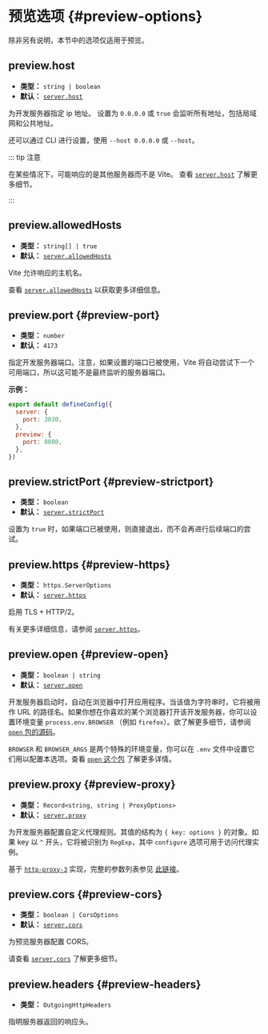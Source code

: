 # 预览选项 {#preview-options}

除非另有说明，本节中的选项仅适用于预览。

## preview.host

- **类型：** `string | boolean`
- **默认：** [`server.host`](./server-options#server-host)

为开发服务器指定 ip 地址。
设置为 `0.0.0.0` 或 `true` 会监听所有地址，包括局域网和公共地址。

还可以通过 CLI 进行设置，使用 `--host 0.0.0.0` 或 `--host`。

::: tip 注意

在某些情况下，可能响应的是其他服务器而不是 Vite。
查看 [`server.host`](./server-options#server-host) 了解更多细节。

:::

## preview.allowedHosts

- **类型：** `string[] | true`
- **默认：** [`server.allowedHosts`](./server-options#server-allowedhosts)

Vite 允许响应的主机名。

查看 [`server.allowedHosts`](./server-options#server-allowedhosts) 以获取更多详细信息。

## preview.port {#preview-port}

- **类型：** `number`
- **默认：** `4173`

指定开发服务器端口。注意，如果设置的端口已被使用，Vite 将自动尝试下一个可用端口，所以这可能不是最终监听的服务器端口。

**示例：**

```js
export default defineConfig({
  server: {
    port: 3030,
  },
  preview: {
    port: 8080,
  },
})
```

## preview.strictPort {#preview-strictport}

- **类型：** `boolean`
- **默认：** [`server.strictPort`](./server-options#server-strictport)

设置为 `true` 时，如果端口已被使用，则直接退出，而不会再进行后续端口的尝试。

## preview.https {#preview-https}

- **类型：** `https.ServerOptions`
- **默认：** [`server.https`](./server-options#server-https)

启用 TLS + HTTP/2。

有关更多详细信息，请参阅 [`server.https`](./server-options#server-https)。

## preview.open {#preview-open}

- **类型：** `boolean | string`
- **默认：** [`server.open`](./server-options#server-open)

开发服务器启动时，自动在浏览器中打开应用程序。当该值为字符串时，它将被用作 URL 的路径名。如果你想在你喜欢的某个浏览器打开该开发服务器，你可以设置环境变量 `process.env.BROWSER` （例如 `firefox`）。欲了解更多细节，请参阅 [`open` 包的源码](https://github.com/sindresorhus/open#app)。

`BROWSER` 和 `BROWSER_ARGS` 是两个特殊的环境变量，你可以在 `.env` 文件中设置它们用以配置本选项。查看 [`open` 这个包](https://github.com/sindresorhus/open#app) 了解更多详情。

## preview.proxy {#preview-proxy}

- **类型：** `Record<string, string | ProxyOptions>`
- **默认：** [`server.proxy`](./server-options#server-proxy)

为开发服务器配置自定义代理规则。其值的结构为 `{ key: options }` 的对象。如果 key 以 `^` 开头，它将被识别为 `RegExp`，其中 `configure` 选项可用于访问代理实例。

基于 [`http-proxy-3`](https://github.com/sagemathinc/http-proxy-3) 实现，完整的参数列表参见 [此链接](https://github.com/sagemathinc/http-proxy-3#options)。

## preview.cors {#preview-cors}

- **类型：** `boolean | CorsOptions`
- **默认：** [`server.cors`](./server-options#server-cors)

为预览服务器配置 CORS。

请查看 [`server.cors`](./server-options#server-cors) 了解更多细节。

## preview.headers {#preview-headers}

- **类型：** `OutgoingHttpHeaders`

指明服务器返回的响应头。
